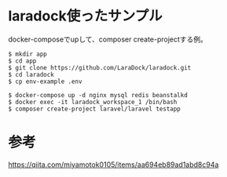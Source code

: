 
# laradock使ったサンプル

docker-composeでupして、composer create-projectする例。    

```
$ mkdir app
$ cd app
$ git clone https://github.com/LaraDock/laradock.git
$ cd laradock
$ cp env-example .env

$ docker-compose up -d nginx mysql redis beanstalkd
$ docker exec -it laradock_workspace_1 /bin/bash
$ composer create-project laravel/laravel testapp
```


# 参考

https://qiita.com/miyamotok0105/items/aa694eb89ad1abd8c94a
